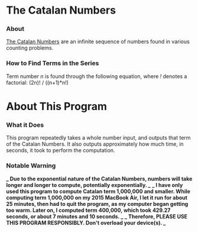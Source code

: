# The Catalan Numbers
### About
[The Catalan Numbers](https://en.wikipedia.org/wiki/Catalan_number "Catalan Number - Wikipedia") are an infinite sequence of numbers found in various counting problems.

### How to Find Terms in the Series
Term number *n* is found through the following equation, where *!* denotes a factorial:
(2n)! / ((n+1)\*n!)

# About This Program
### What it Does
This program repeatedly takes a whole number input, and outputs that term of the Catalan Numbers. It also outputs approximately how much time, in seconds, it took to perform the computation.

### Notable Warning
**_ Due to the exponential nature of the Catalan Numbers, numbers will take longer and longer to compute, potentially exponentially. _**
**_ I have only used this program to compute Catalan term 1,000,000 and smaller. While computing term 1,000,000 on my 2015 MacBook Air, I let it run for about 25 minutes, then had to quit the program, as my computer began getting too warm. Later on, I computed term 400,000, which took 429.27 seconds, or about 7 minutes and 10 seconds. _**
**_ Therefore, PLEASE USE THIS PROGRAM RESPONSIBLY. Don't overload your device(s). _**
